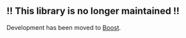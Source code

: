 ## !! This library is no longer maintained !!
Development has been moved to [Boost](https://github.com/codex128/Boost).
